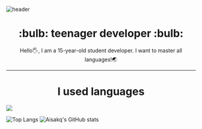![header](https://capsule-render.vercel.app/api?type=waving&color=auto&height=300&section=header&text=Welcome%20!&fontSize=100)

<div align="center">
  <h1>:bulb:  teenager developer  :bulb:</h1>
  
  
  Hello🖐️, I am a 15-year-old student developer.
  I want to master all languages!🌏
  
</div>

---

<div align="center">
  
  <h1>I used languages</h1>
  
</div>

<a href="https://discord.gg/x9hwwmGQze" target="_blank"><img src="https://img.shields.io/badge/Discord Server-5865F2?style=flat&logo=Discord&logoColor=white"/></a>

![Top Langs](https://github-readme-stats.vercel.app/api/top-langs/?username=Aisakq&layout=compact)
![Aisakq's GitHub stats](https://github-readme-stats.vercel.app/api?username=Aisakq&theme=default&show_icons=true)
